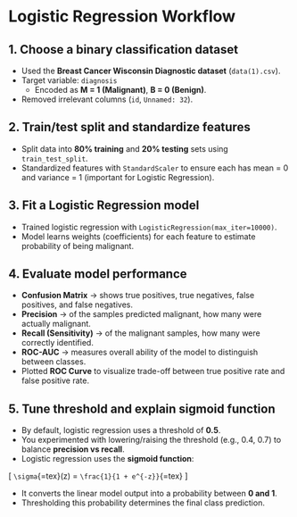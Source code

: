 # Logistic Regression Workflow

## 1. Choose a binary classification dataset

-   Used the **Breast Cancer Wisconsin Diagnostic dataset**
    (`data(1).csv`).
-   Target variable: `diagnosis`
    -   Encoded as **M = 1 (Malignant)**, **B = 0 (Benign)**.
-   Removed irrelevant columns (`id`, `Unnamed: 32`).

## 2. Train/test split and standardize features

-   Split data into **80% training** and **20% testing** sets using
    `train_test_split`.
-   Standardized features with `StandardScaler` to ensure each has mean
    = 0 and variance = 1 (important for Logistic Regression).

## 3. Fit a Logistic Regression model

-   Trained logistic regression with
    `LogisticRegression(max_iter=10000)`.
-   Model learns weights (coefficients) for each feature to estimate
    probability of being malignant.

## 4. Evaluate model performance

-   **Confusion Matrix** → shows true positives, true negatives, false
    positives, and false negatives.
-   **Precision** → of the samples predicted malignant, how many were
    actually malignant.
-   **Recall (Sensitivity)** → of the malignant samples, how many were
    correctly identified.
-   **ROC-AUC** → measures overall ability of the model to distinguish
    between classes.
-   Plotted **ROC Curve** to visualize trade-off between true positive
    rate and false positive rate.

## 5. Tune threshold and explain sigmoid function

-   By default, logistic regression uses a threshold of **0.5**.
-   You experimented with lowering/raising the threshold (e.g., 0.4,
    0.7) to balance **precision vs recall**.
-   Logistic regression uses the **sigmoid function**:

\[ `\sigma`{=tex}(z) = `\frac{1}{1 + e^{-z}}`{=tex} \]

-   It converts the linear model output into a probability between **0
    and 1**.
-   Thresholding this probability determines the final class prediction.


